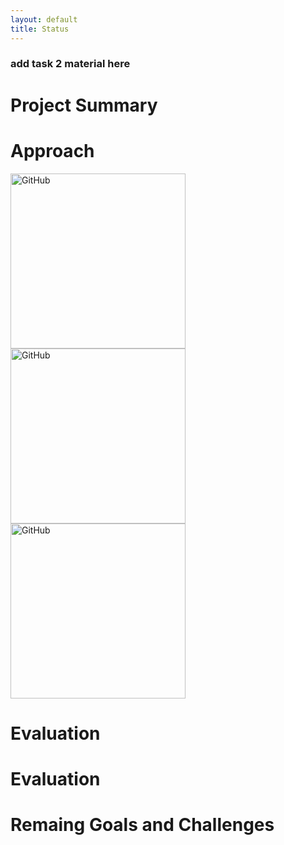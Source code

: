 ```yaml
---
layout: default
title: Status
---
```




### add task 2 material here


# Project Summary


# Approach

<img src="https://github.com/Moe202/Reward-Finder/blob/master/images/level1.JPEG" alt="GitHub" title="level 1 map" width="280" height="280" />  <img src="https://github.com/Moe202/Reward-Finder/blob/master/images/level2.JPEG" alt="GitHub" title="level 2 map" width="280" height="280" />  <img src="https://github.com/Moe202/Reward-Finder/blob/master/images/level3.JPEG" alt="GitHub" title="level 3 map" width="280" height="280" />
# Evaluation
# Evaluation


# Remaing Goals and Challenges
